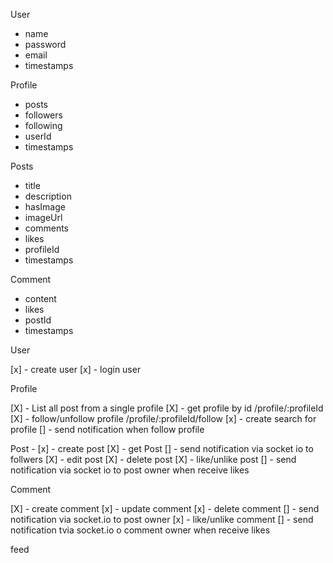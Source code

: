 User
  - name
  - password
  - email
  - timestamps

Profile
  - posts
  - followers
  - following
  - userId
  - timestamps

Posts
 - title
 - description
 - hasImage
 - imageUrl
 - comments
 - likes
 - profileId
 - timestamps

 Comment
  - content
  - likes
  - postId
  - timestamps

User

[x] - create user
[x] - login user

Profile

[X] - List all post from a single profile
[X] - get profile by id /profile/:profileId
[X] - follow/unfollow profile /profile/:profileId/follow
[x] - create search for profile
[] - send notification when follow profile

Post -
[x] - create post
[X] - get Post 
[] - send notification via socket io to follwers
[X] - edit post
[X] - delete post
[X] - like/unlike post
[] - send notification via socket io to post owner when receive likes

Comment

[X] - create comment
[x] - update comment
[x] - delete comment
[] - send notification via socket.io to post owner
[x] - like/unlike comment
[] - send notification tvia socket.io o comment owner when receive likes 

feed